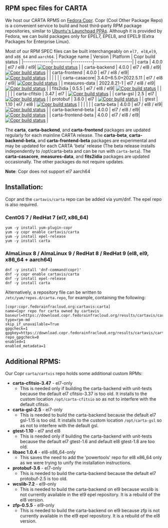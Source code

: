 ## RPM spec files for CARTA

We host our CARTA RPMS on [Fedora Copr](https://copr.fedorainfracloud.org/). Copr (Cool Other Package Repo) is a convenient service to build and host third-party RPM package repositories, similar to [Ubuntu's Launchpad PPAs](https://launchpad.net/ubuntu/+ppas). Although it is provided by Fedora, we can build packages only for EPEL7, EPEL8, and EPEL9 (Extra Packages for Enterprise Linux).

Most of our RPM SPEC files can be built interchangeably on `el7, el8`,`el9`, and `x86_64` and `aarch64`.
| Package name | Version | Platform | Copr build status |
|--------------|---------|----------|-------------------|
| carta | 4.0.0 | el7 / el8 / el9| [![Copr build status](https://copr.fedorainfracloud.org/coprs/cartavis/carta/package/carta/status_image/last_build.png)](https://copr.fedorainfracloud.org/coprs/cartavis/carta/package/carta/) |
| carta-backend | 4.0.0 | el7 / el8 / el9| [![Copr build status](https://copr.fedorainfracloud.org/coprs/cartavis/carta/package/carta-backend/status_image/last_build.png)](https://copr.fedorainfracloud.org/coprs/cartavis/carta/package/carta-backend/) |
| carta-frontend | 4.0.0 | el7 / el8 / el9| [![Copr build status](https://copr.fedorainfracloud.org/coprs/cartavis/carta/package/carta-frontend/status_image/last_build.png)](https://copr.fedorainfracloud.org/coprs/cartavis/carta/package/carta-frontend/) |
| | | |
| carta-casacore| 3.4.0+6.5.0+2022.5.11 | el7 / el8 / el9| [![Copr build status](https://copr.fedorainfracloud.org/coprs/cartavis/carta/package/carta-casacore/status_image/last_build.png)](https://copr.fedorainfracloud.org/coprs/cartavis/carta/package/carta-casacore/) | 
| measures-data | 2022.8.21-1 | el7 / el8 / el9| [![Copr build status](https://copr.fedorainfracloud.org/coprs/cartavis/carta/package/measures-data/status_image/last_build.png)](https://copr.fedorainfracloud.org/coprs/cartavis/carta/package/measures-data/) |
| fits2idia | 0.5.5 | el7 / el8 / el9| [![Copr build status](https://copr.fedorainfracloud.org/coprs/cartavis/carta/package/fits2idia/status_image/last_build.png)](https://copr.fedorainfracloud.org/coprs/cartavis/carta/package/fits2idia/) |
| | | |
| carta-cfitsio | 3.47 | el7 | [![Copr build status](https://copr.fedorainfracloud.org/coprs/cartavis/carta/package/carta-cfitsio/status_image/last_build.png)](https://copr.fedorainfracloud.org/coprs/cartavis/carta/package/carta-cfitsio/) |
| carta-gsl | 2.5 | el7 | [![Copr build status](https://copr.fedorainfracloud.org/coprs/cartavis/carta/package/carta-gsl/status_image/last_build.png)](https://copr.fedorainfracloud.org/coprs/cartavis/carta/package/carta-gsl/) |
| protobuf | 3.6.0 | el7 | [![Copr build status](https://copr.fedorainfracloud.org/coprs/cartavis/carta/package/protobuf/status_image/last_build.png)](https://copr.fedorainfracloud.org/coprs/cartavis/carta/package/protobuf/) |
| gtest | 1.10 | el7 / el8 | [![Copr build status](https://copr.fedorainfracloud.org/coprs/cartavis/carta/package/gtest/status_image/last_build.png)](https://copr.fedorainfracloud.org/coprs/cartavis/carta/package/gtest/) |
| | | |
| carta-beta | 4.0.0 | el7 / el8 / el9| [![Copr build status](https://copr.fedorainfracloud.org/coprs/cartavis/carta/package/carta-beta/status_image/last_build.png)](https://copr.fedorainfracloud.org/coprs/cartavis/carta/package/carta-beta/) |
| carta-backend-beta | 4.0.0 | el7 / el8 / el9| [![Copr build status](https://copr.fedorainfracloud.org/coprs/cartavis/carta/package/carta-backend-beta/status_image/last_build.png)](https://copr.fedorainfracloud.org/coprs/cartavis/carta/package/carta-backend-beta/) |
| carta-frontend-beta | 4.0.0 | el7 / el8 / el9| [![Copr build status](https://copr.fedorainfracloud.org/coprs/cartavis/carta/package/carta-frontend-beta/status_image/last_build.png)](https://copr.fedorainfracloud.org/coprs/cartavis/carta/package/carta-frontend-beta/) |

The **carta**, **carta-backend**, and **carta-frontend** packages are updated regularly for each mainline CARTA release.
The **carta-beta**, **carta-backend-beta**, and **carta-frontend-beta** packages are experimental and may be updated for each CARTA 'beta' release (The beta release installs independently to /opt/carta-beta and can be run with `carta-beta`).
The **carta-casacore**, **measures-data**, and **fits2idia** packages are updated occasionally.
The other packages do not require updates.

 **Note**: Copr does not support el7 aarch64

## Installation:

Copr and the `cartavis/carta` repo can be added via yum/dnf. The epel repo is also required.

### CentOS 7 / RedHat 7 (el7, x86_64)
```
yum -y install yum-plugin-copr
yum -y copr enable cartavis/carta
yum -y install epel-release
yum -y install carta
```
### AlmaLinux 8 / AlmaLinux 9 / RedHat 8 / RedHat 9 (el8, el9, x86_64 + aarch64)
```
dnf -y install 'dnf-command(copr)'
dnf -y copr enable cartavis/carta
dnf -y install epel-release
dnf -y install carta
```

Alternatively, a repository file can be written to `/etc/yum/repos.d/carta.repo`, for example, containing the following:
```
[copr:copr.fedorainfracloud.org:cartavis:carta]
name=Copr repo for carta owned by cartavis
baseurl=https://download.copr.fedorainfracloud.org/results/cartavis/carta/epel-$releasever-$basearch/
type=rpm-md
skip_if_unavailable=True
gpgcheck=1
gpgkey=https://download.copr.fedorainfracloud.org/results/cartavis/carta/pubkey.gpg
repo_gpgcheck=0
enabled=1
enabled_metadata=1
```

## Additional RPMS:

Our Copr `carta/cartvis` repo holds some additional custom RPMs:

-  **carta-cfitsio-3.47** - el7-only
	- This is needed only if building the carta-backend with unit-tests because the default el7 cfitsio-3.37 is too old. It installs to the custom location `/opt/carta-cfitsio` so as not to interfere with the default cfitsio.
- **carta-gsl-2.5** - el7-only
	- This is needed to build the carta-backend because the default el7 gsl-1.15 is too old. It installs to the custom location `/opt/carta-gsl` so as not to interfere with the default gsl.
- **gtest-1.10** - el7 and el8
	- This is needed only if building the carta-backend with unit-tests because the default el7 gtest-1.6 and default el8 gtest-1.8 are too old.
- **libaec 1.0.4** - el8-x86_64-only
	- This saves the need to add the 'powertools' repo for el8 x86_64 only as we were trying to unify the installation instructions.
- **protobuf-3.6** - el7-only
	- This is needed to build the carta-backend because the default el7 protobuf-2.5 is too old.
- **wcslib-7.2** - el9-only
	- This is needed to build the carta-backend on el9 because wcslib is not currently available in the el9 epel repository. It is a rebuild of the el8 version.
- **zfp-0.5.5** - el9-only
	- This is needed to build the carta-backend on el9 because zfp is not currently available in the el9 epel repository. It is a rebuild of the el8 version.
